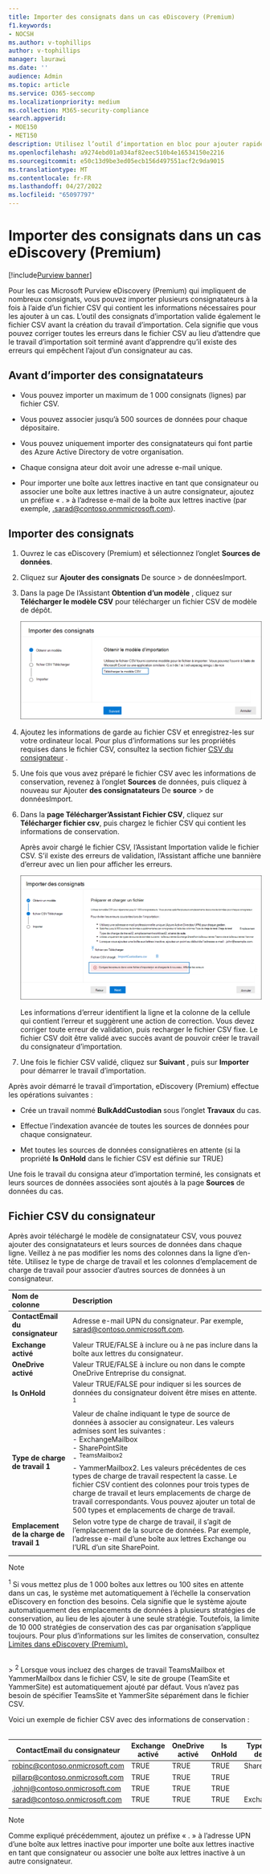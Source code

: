 ```yaml
---
title: Importer des consignats dans un cas eDiscovery (Premium)
f1.keywords:
- NOCSH
ms.author: v-tophillips
author: v-tophillips
manager: laurawi
ms.date: ''
audience: Admin
ms.topic: article
ms.service: O365-seccomp
ms.localizationpriority: medium
ms.collection: M365-security-compliance
search.appverid:
- MOE150
- MET150
description: Utilisez l’outil d’importation en bloc pour ajouter rapidement plusieurs consignatateurs et leurs sources de données associées à un cas dans Microsoft Purview eDiscovery (Premium).
ms.openlocfilehash: a9274ebd01a034af82eec510b4e16534150e2216
ms.sourcegitcommit: e50c13d9be3ed05ecb156d497551acf2c9da9015
ms.translationtype: MT
ms.contentlocale: fr-FR
ms.lasthandoff: 04/27/2022
ms.locfileid: "65097797"
---
```

# <a name="import-custodians-to-an-ediscovery-premium-case"></a>Importer des consignats dans un cas eDiscovery (Premium)

[!include[Purview banner](../includes/purview-rebrand-banner.md)]

Pour les cas Microsoft Purview eDiscovery (Premium) qui impliquent de nombreux consignats, vous pouvez importer plusieurs consignatateurs à la fois à l’aide d’un fichier CSV qui contient les informations nécessaires pour les ajouter à un cas. L’outil des consignats d’importation valide également le fichier CSV avant la création du travail d’importation. Cela signifie que vous pouvez corriger toutes les erreurs dans le fichier CSV au lieu d’attendre que le travail d’importation soit terminé avant d’apprendre qu’il existe des erreurs qui empêchent l’ajout d’un consignateur au cas.

## <a name="before-you-import-custodians"></a>Avant d’importer des consignatateurs

- Vous pouvez importer un maximum de 1 000 consignats (lignes) par fichier CSV.

- Vous pouvez associer jusqu’à 500 sources de données pour chaque dépositaire.  

- Vous pouvez uniquement importer des consignatateurs qui font partie des Azure Active Directory de votre organisation.

- Chaque consigna ateur doit avoir une adresse e-mail unique.

- Pour importer une boîte aux lettres inactive en tant que consignateur ou associer une boîte aux lettres inactive à un autre consignateur, ajoutez un préfixe « . » à l’adresse e-mail de la boîte aux lettres inactive (par exemple, .sarad@contoso.onmmicrosoft.com).

## <a name="import-custodians"></a>Importer des consignats

1. Ouvrez le cas eDiscovery (Premium) et sélectionnez l’onglet **Sources de données**.

2. Cliquez sur **Ajouter des** **consignats** De source  >  de donnéesImport.

3. Dans la page De l’Assistant **Obtention d’un modèle** , cliquez sur **Télécharger le modèle CSV** pour télécharger un fichier CSV de modèle de dépôt.

   ![Téléchargez un modèle CSV à partir de la page de menu volant Importer les consignats.](../media/ImportCustodians1.png)

4. Ajoutez les informations de garde au fichier CSV et enregistrez-les sur votre ordinateur local. Pour plus d’informations sur les propriétés requises dans le fichier CSV, consultez la section fichier [CSV du consignateur](#custodian-csv-file) .

5. Une fois que vous avez préparé le fichier CSV avec les informations de conservation, revenez à l’onglet **Sources** de données, puis cliquez à nouveau sur Ajouter **des consignatateurs** De **source** >  de donnéesImport.

6. Dans la **page Télécharger’Assistant Fichier CSV**, cliquez sur **Télécharger fichier csv**, puis chargez le fichier CSV qui contient les informations de conservation.

   Après avoir chargé le fichier CSV, l’Assistant Importation valide le fichier CSV. S’il existe des erreurs de validation, l’Assistant affiche une bannière d’erreur avec un lien pour afficher les erreurs.

   ![Bannière d’erreur de validation avec lien vers plus d’informations.](../media/ImportCustodians2.png)

   Les informations d’erreur identifient la ligne et la colonne de la cellule qui contient l’erreur et suggèrent une action de correction. Vous devez corriger toute erreur de validation, puis recharger le fichier CSV fixe. Le fichier CSV doit être validé avec succès avant de pouvoir créer le travail du consignateur d’importation.

7. Une fois le fichier CSV validé, cliquez sur **Suivant** , puis sur **Importer** pour démarrer le travail d’importation.

Après avoir démarré le travail d’importation, eDiscovery (Premium) effectue les opérations suivantes :

- Crée un travail nommé **BulkAddCustodian** sous l’onglet **Travaux** du cas.

- Effectue l’indexation avancée de toutes les sources de données pour chaque consignateur.

- Met toutes les sources de données consignatières en attente (si la propriété **Is OnHold** dans le fichier CSV est définie sur TRUE)

Une fois le travail du consigna ateur d’importation terminé, les consignats et leurs sources de données associées sont ajoutés à la page **Sources** de données du cas.

## <a name="custodian-csv-file"></a>Fichier CSV du consignateur

Après avoir téléchargé le modèle de consignatateur CSV, vous pouvez ajouter des consignatateurs et leurs sources de données dans chaque ligne. Veillez à ne pas modifier les noms des colonnes dans la ligne d’en-tête. Utilisez le type de charge de travail et les colonnes d’emplacement de charge de travail pour associer d’autres sources de données à un consignateur.

| Nom de colonne|Description|
|:------- |:------------------------------------------------------------|
|**ContactEmail du consignateur**     |Adresse e-mail UPN du consignateur. Par exemple, sarad@contoso.onmicrosoft.com.           |
|**Exchange activé** | Valeur TRUE/FALSE à inclure ou à ne pas inclure dans la boîte aux lettres du consignateur.      |
|**OneDrive activé** | Valeur TRUE/FALSE à inclure ou non dans le compte OneDrive Entreprise du consignat. |
|**Is OnHold**        | Valeur TRUE/FALSE pour indiquer si les sources de données du consignateur doivent être mises en attente. <sup>1</sup>     |
|**Type de charge de travail 1**         |Valeur de chaîne indiquant le type de source de données à associer au consignateur. Les valeurs admises sont les suivantes : <br/>- ExchangeMailbox<br/> - SharePointSite<br/>- <sup>TeamsMailbox2</sup><br/>- YammerMailbox2.<sup></sup> Les valeurs précédentes de ces types de charge de travail respectent la casse. Le fichier CSV contient des colonnes pour trois types de charge de travail et leurs emplacements de charge de travail correspondants. Vous pouvez ajouter un total de 500 types et emplacements de charge de travail.|
|**Emplacement de la charge de travail 1**     | Selon votre type de charge de travail, il s’agit de l’emplacement de la source de données. Par exemple, l’adresse e-mail d’une boîte aux lettres Exchange ou l’URL d’un site SharePoint. |
|||

> [!NOTE]
> <sup>1</sup> Si vous mettez plus de 1 000 boîtes aux lettres ou 100 sites en attente dans un cas, le système met automatiquement à l’échelle la conservation eDiscovery en fonction des besoins. Cela signifie que le système ajoute automatiquement des emplacements de données à plusieurs stratégies de conservation, au lieu de les ajouter à une seule stratégie. Toutefois, la limite de 10 000 stratégies de conservation des cas par organisation s’applique toujours. Pour plus d’informations sur les limites de conservation, consultez [Limites dans eDiscovery (Premium).](limits-ediscovery20.md#hold-limits)
<br>
> <sup>2</sup> Lorsque vous incluez des charges de travail TeamsMailbox et YammerMailbox dans le fichier CSV, le site de groupe (TeamSite et YammerSite) est automatiquement ajouté par défaut. Vous n’avez pas besoin de spécifier TeamsSite et YammerSite séparément dans le fichier CSV.

Voici un exemple de fichier CSV avec des informations de conservation :<br/><br/>

|ContactEmail du consignateur      | Exchange activé | OneDrive activé | Is OnHold | Type de charge de travail 1 | Emplacement de la charge de travail 1             |
| ----------------- | ---------------- | ---------------- | --------- | -------------- | ------------------------------ |
|robinc@contoso.onmicrosoft.com | TRUE             | TRUE             | TRUE      | SharePointSite | https://contoso.sharepoint.com |
|pillarp@contoso.onmicrosoft.com | TRUE             | TRUE             | TRUE      | |  |
|.johnj@contoso.onmicrosoft.com|TRUE|TRUE|TRUE||
|sarad@contoso.onmicrosoft.com|TRUE|TRUE|TRUE|ExchangeMailbox|.saradavis@contoso.onmicrosoft.com
||||||

> [!NOTE]
> Comme expliqué précédemment, ajoutez un préfixe « . » à l’adresse UPN d’une boîte aux lettres inactive pour importer une boîte aux lettres inactive en tant que consignateur ou associer une boîte aux lettres inactive à un autre consignateur.
